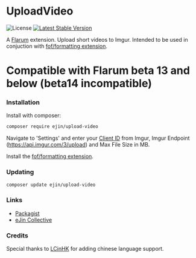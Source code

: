 # UploadVideo

![License](https://img.shields.io/badge/license-MIT-blue.svg) [![Latest Stable Version](https://img.shields.io/packagist/v/ejin/upload-video.svg)](https://packagist.org/packages/ejin/upload-video)

A [Flarum](http://flarum.org) extension. Upload short videos to Imgur. Intended to be used in conjuction with [fof/formatting extension](https://github.com/FriendsOfFlarum/formatting).

# Compatible with Flarum beta 13 and below (beta14 incompatible)
### Installation

Install with composer:

```sh
composer require ejin/upload-video
```

Navigate to 'Settings' and enter your [Client ID](https://api.imgur.com/oauth2/addclient) from Imgur, Imgur Endpoint (https://api.imgur.com/3/upload) and Max File Size in MB.

Install the [fof/formatting extension](https://github.com/FriendsOfFlarum/formatting).

### Updating

```sh
composer update ejin/upload-video
```

### Links

- [Packagist](https://packagist.org/packages/ejin/upload-video)
- [eJin Collective](https://ejincollective.com/)

### Credits

Special thanks to [LCinHK](https://github.com/LCinHK) for adding chinese language support.
